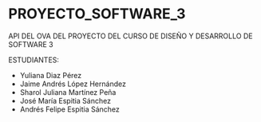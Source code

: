 # PROYECTO_SOFTWARE_3
API DEL OVA DEL PROYECTO DEL CURSO DE DISEÑO Y DESARROLLO DE SOFTWARE 3

ESTUDIANTES: 

- Yuliana Diaz Pérez
- Jaime Andrés López Hernández
- Sharol Juliana Martínez Peña
- José María Espitia Sánchez
- Andrés Felipe Espitia Sánchez
